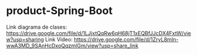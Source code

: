 # product-Spring-Boot
Link diagrama de clases: https://drive.google.com/file/d/1LJjxtQqRw6qH68jT1xEQBfJJcDX4FxtW/view?usp=sharing
Link Video: https://drive.google.com/file/d/1ZryL8mln-wwA3MD_9SAnHcDxoQqzmlGm/view?usp=share_link
